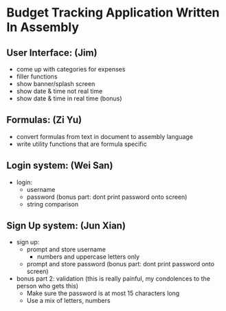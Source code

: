 # Budget Tracking Application Written In Assembly

## User Interface: (Jim)
  - come up with categories for expenses
  - filler functions
  - show banner/splash screen
  - show date & time not real time
  - show date & time in real time (bonus)

## Formulas: (Zi Yu)
  - convert formulas from text in document to assembly language
  - write utility functions that are formula specific

## Login system: (Wei San)
  - login:
      - username
      - password (bonus part: dont print password onto screen)
      - string comparison

## Sign Up system: (Jun Xian)
  - sign up:
      - prompt and store username
          - numbers and uppercase letters only
      - prompt and store password (bonus part: dont print password onto screen)
  - bonus part 2: validation (this is really painful, my condolences to the person who gets this)
      - Make sure the password is at most 15 characters long
      - Use a mix of letters, numbers

